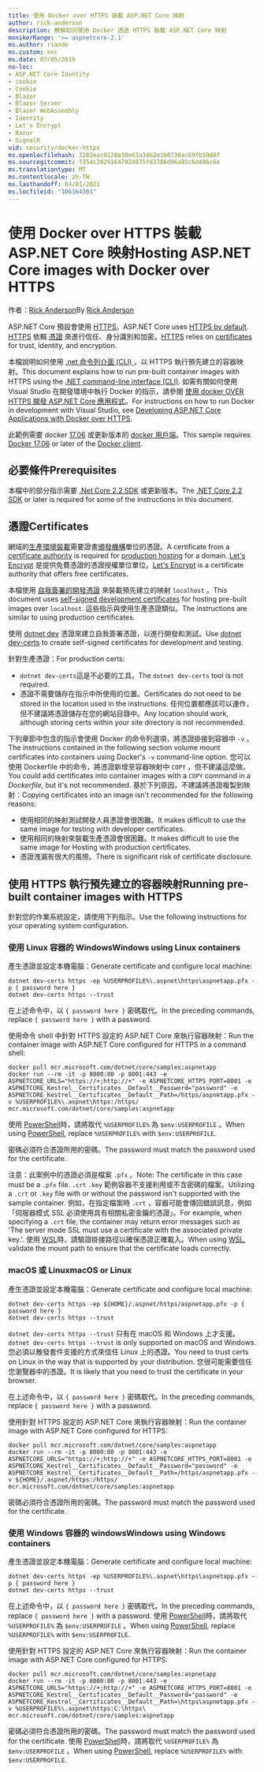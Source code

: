 ```yaml
---
title: 使用 Docker over HTTPS 裝載 ASP.NET Core 映射
author: rick-anderson
description: 瞭解如何使用 Docker 透過 HTTPS 裝載 ASP.NET Core 映射
monikerRange: '>= aspnetcore-2.1'
ms.author: riande
ms.custom: mvc
ms.date: 07/05/2019
no-loc:
- ASP.NET Core Identity
- cookie
- Cookie
- Blazor
- Blazor Server
- Blazor WebAssembly
- Identity
- Let's Encrypt
- Razor
- SignalR
uid: security/docker-https
ms.openlocfilehash: 3201eac9128e30e63a34b2e1b8736ac69fb59d8f
ms.sourcegitcommit: 7354c2029164702d075fd3786d96a92c6d49bc6e
ms.translationtype: MT
ms.contentlocale: zh-TW
ms.lasthandoff: 04/01/2021
ms.locfileid: "106164301"
---
```

# <a name="hosting-aspnet-core-images-with-docker-over-https"></a><span data-ttu-id="070e4-103">使用 Docker over HTTPS 裝載 ASP.NET Core 映射</span><span class="sxs-lookup"><span data-stu-id="070e4-103">Hosting ASP.NET Core images with Docker over HTTPS</span></span>

<span data-ttu-id="070e4-104">作者：[Rick Anderson](https://twitter.com/RickAndMSFT)</span><span class="sxs-lookup"><span data-stu-id="070e4-104">By [Rick Anderson](https://twitter.com/RickAndMSFT)</span></span>

<span data-ttu-id="070e4-105">ASP.NET Core 預設會使用 [HTTPS](./enforcing-ssl.md)。</span><span class="sxs-lookup"><span data-stu-id="070e4-105">ASP.NET Core uses [HTTPS by default](./enforcing-ssl.md).</span></span> <span data-ttu-id="070e4-106">[HTTPS](https://en.wikipedia.org/wiki/HTTPS) 依賴 [憑證](https://en.wikipedia.org/wiki/Public_key_certificate) 來進行信任、身分識別和加密。</span><span class="sxs-lookup"><span data-stu-id="070e4-106">[HTTPS](https://en.wikipedia.org/wiki/HTTPS) relies on [certificates](https://en.wikipedia.org/wiki/Public_key_certificate) for trust, identity, and encryption.</span></span>

<span data-ttu-id="070e4-107">本檔說明如何使用 [.net 命令列介面 (CLI) ](/dotnet/core/tools/)，以 HTTPS 執行預先建立的容器映射。</span><span class="sxs-lookup"><span data-stu-id="070e4-107">This document explains how to run pre-built container images with HTTPS using the [.NET command-line interface (CLI)](/dotnet/core/tools/).</span></span> <span data-ttu-id="070e4-108">如需有關如何使用 Visual Studio 在開發環境中執行 Docker 的指示，請參閱 [使用 docker OVER HTTPS 開發 ASP.NET Core 應用程式](https://github.com/dotnet/dotnet-docker/blob/main/samples/run-aspnetcore-https-development.md)。</span><span class="sxs-lookup"><span data-stu-id="070e4-108">For instructions on how to run Docker in development with Visual Studio, see [Developing ASP.NET Core Applications with Docker over HTTPS](https://github.com/dotnet/dotnet-docker/blob/main/samples/run-aspnetcore-https-development.md).</span></span>

<span data-ttu-id="070e4-109">此範例需要 docker [17.06](https://docs.docker.com/release-notes/docker-ce) 或更新版本的 [docker 用戶端](https://www.docker.com/products/docker)。</span><span class="sxs-lookup"><span data-stu-id="070e4-109">This sample requires [Docker 17.06](https://docs.docker.com/release-notes/docker-ce) or later of the [Docker client](https://www.docker.com/products/docker).</span></span>

## <a name="prerequisites"></a><span data-ttu-id="070e4-110">必要條件</span><span class="sxs-lookup"><span data-stu-id="070e4-110">Prerequisites</span></span>

<span data-ttu-id="070e4-111">本檔中的部分指示需要 [.Net Core 2.2 SDK](https://dotnet.microsoft.com/download) 或更新版本。</span><span class="sxs-lookup"><span data-stu-id="070e4-111">The [.NET Core 2.2 SDK](https://dotnet.microsoft.com/download) or later is required for some of the instructions in this document.</span></span>

## <a name="certificates"></a><span data-ttu-id="070e4-112">憑證</span><span class="sxs-lookup"><span data-stu-id="070e4-112">Certificates</span></span>

<span data-ttu-id="070e4-113">網域的[生產環境裝載](https://blogs.msdn.microsoft.com/webdev/2017/11/29/configuring-https-in-asp-net-core-across-different-platforms/)需要證書[頒發機構](https://wikipedia.org/wiki/Certificate_authority)單位的憑證。</span><span class="sxs-lookup"><span data-stu-id="070e4-113">A certificate from a [certificate authority](https://wikipedia.org/wiki/Certificate_authority) is required for [production hosting](https://blogs.msdn.microsoft.com/webdev/2017/11/29/configuring-https-in-asp-net-core-across-different-platforms/) for a domain.</span></span> <span data-ttu-id="070e4-114">[Let's Encrypt](https://letsencrypt.org/) 是提供免費憑證的憑證授權單位單位。</span><span class="sxs-lookup"><span data-stu-id="070e4-114">[Let's Encrypt](https://letsencrypt.org/) is a certificate authority that offers free certificates.</span></span>

<span data-ttu-id="070e4-115">本檔使用 [自我簽署的開發憑證](https://en.wikipedia.org/wiki/Self-signed_certificate) 來裝載預先建立的映射 `localhost` 。</span><span class="sxs-lookup"><span data-stu-id="070e4-115">This document uses [self-signed development certificates](https://en.wikipedia.org/wiki/Self-signed_certificate) for hosting pre-built images over `localhost`.</span></span> <span data-ttu-id="070e4-116">這些指示與使用生產憑證類似。</span><span class="sxs-lookup"><span data-stu-id="070e4-116">The instructions are similar to using production certificates.</span></span>

<span data-ttu-id="070e4-117">使用 [dotnet dev](/dotnet/core/additional-tools/self-signed-certificates-guide) 憑證來建立自我簽署憑證，以進行開發和測試。</span><span class="sxs-lookup"><span data-stu-id="070e4-117">Use [dotnet dev-certs](/dotnet/core/additional-tools/self-signed-certificates-guide) to create self-signed certificates for development and testing.</span></span>

<span data-ttu-id="070e4-118">針對生產憑證：</span><span class="sxs-lookup"><span data-stu-id="070e4-118">For production certs:</span></span>

* <span data-ttu-id="070e4-119">`dotnet dev-certs`這是不必要的工具。</span><span class="sxs-lookup"><span data-stu-id="070e4-119">The `dotnet dev-certs` tool is not required.</span></span>
* <span data-ttu-id="070e4-120">憑證不需要儲存在指示中所使用的位置。</span><span class="sxs-lookup"><span data-stu-id="070e4-120">Certificates do not need to be stored in the location used in the instructions.</span></span> <span data-ttu-id="070e4-121">任何位置都應該可以運作，但不建議將憑證儲存在您的網站目錄中。</span><span class="sxs-lookup"><span data-stu-id="070e4-121">Any location should work, although storing certs within your site directory is not recommended.</span></span>

<span data-ttu-id="070e4-122">下列章節中包含的指示會使用 Docker 的命令列選項，將憑證掛接到容器中 `-v` 。</span><span class="sxs-lookup"><span data-stu-id="070e4-122">The instructions contained in the following section volume mount certificates into containers using Docker's `-v` command-line option.</span></span> <span data-ttu-id="070e4-123">您可以使用 Dockerfile 中的命令，將憑證新增至容器映射中 `COPY` ，但不建議這麼做。 </span><span class="sxs-lookup"><span data-stu-id="070e4-123">You could add certificates into container images with a `COPY` command in a *Dockerfile*, but it's not recommended.</span></span> <span data-ttu-id="070e4-124">基於下列原因，不建議將憑證複製到映射：</span><span class="sxs-lookup"><span data-stu-id="070e4-124">Copying certificates into an image isn't recommended for the following reasons:</span></span>

* <span data-ttu-id="070e4-125">使用相同的映射測試開發人員憑證會很困難。</span><span class="sxs-lookup"><span data-stu-id="070e4-125">It makes difficult to use the same image for testing with developer certificates.</span></span>
* <span data-ttu-id="070e4-126">使用相同的映射來裝載生產憑證會很困難。</span><span class="sxs-lookup"><span data-stu-id="070e4-126">It makes difficult to use the same image for Hosting with production certificates.</span></span>
* <span data-ttu-id="070e4-127">憑證洩漏有很大的風險。</span><span class="sxs-lookup"><span data-stu-id="070e4-127">There is significant risk of certificate disclosure.</span></span>

## <a name="running-pre-built-container-images-with-https"></a><span data-ttu-id="070e4-128">使用 HTTPS 執行預先建立的容器映射</span><span class="sxs-lookup"><span data-stu-id="070e4-128">Running pre-built container images with HTTPS</span></span>

<span data-ttu-id="070e4-129">針對您的作業系統設定，請使用下列指示。</span><span class="sxs-lookup"><span data-stu-id="070e4-129">Use the following instructions for your operating system configuration.</span></span>

### <a name="windows-using-linux-containers"></a><span data-ttu-id="070e4-130">使用 Linux 容器的 Windows</span><span class="sxs-lookup"><span data-stu-id="070e4-130">Windows using Linux containers</span></span>

<span data-ttu-id="070e4-131">產生憑證並設定本機電腦：</span><span class="sxs-lookup"><span data-stu-id="070e4-131">Generate certificate and configure local machine:</span></span>

```dotnetcli
dotnet dev-certs https -ep %USERPROFILE%\.aspnet\https\aspnetapp.pfx -p { password here }
dotnet dev-certs https --trust
```

<span data-ttu-id="070e4-132">在上述命令中，以 `{ password here }` 密碼取代。</span><span class="sxs-lookup"><span data-stu-id="070e4-132">In the preceding commands, replace `{ password here }` with a password.</span></span>

<span data-ttu-id="070e4-133">使用命令 shell 中針對 HTTPS 設定的 ASP.NET Core 來執行容器映射：</span><span class="sxs-lookup"><span data-stu-id="070e4-133">Run the container image with ASP.NET Core configured for HTTPS in a command shell:</span></span>

```console
docker pull mcr.microsoft.com/dotnet/core/samples:aspnetapp
docker run --rm -it -p 8000:80 -p 8001:443 -e ASPNETCORE_URLS="https://+;http://+" -e ASPNETCORE_HTTPS_PORT=8001 -e ASPNETCORE_Kestrel__Certificates__Default__Password="password" -e ASPNETCORE_Kestrel__Certificates__Default__Path=/https/aspnetapp.pfx -v %USERPROFILE%\.aspnet\https:/https/ mcr.microsoft.com/dotnet/core/samples:aspnetapp
```

<span data-ttu-id="070e4-134">使用 [PowerShell](/powershell/scripting/overview)時，請將取代 `%USERPROFILE%` 為 `$env:USERPROFILE` 。</span><span class="sxs-lookup"><span data-stu-id="070e4-134">When using [PowerShell](/powershell/scripting/overview), replace `%USERPROFILE%` with `$env:USERPROFILE`.</span></span>

<span data-ttu-id="070e4-135">密碼必須符合憑證所用的密碼。</span><span class="sxs-lookup"><span data-stu-id="070e4-135">The password must match the password used for the certificate.</span></span>


<span data-ttu-id="070e4-136">注意：此案例中的憑證必須是檔案 `.pfx` 。</span><span class="sxs-lookup"><span data-stu-id="070e4-136">Note: The certificate in this case must be a `.pfx` file.</span></span>  <span data-ttu-id="070e4-137">`.crt` `.key` 範例容器不支援利用或不含密碼的檔案。</span><span class="sxs-lookup"><span data-stu-id="070e4-137">Utilizing a `.crt` or `.key` file with or without the password isn't supported with the sample container.</span></span>  <span data-ttu-id="070e4-138">例如，在指定檔案時 `.crt` ，容器可能會傳回錯誤訊息，例如「伺服器模式 SSL 必須使用具有相關私密金鑰的憑證」。</span><span class="sxs-lookup"><span data-stu-id="070e4-138">For example, when specifying a `.crt` file, the container may return error messages such as 'The server mode SSL must use a certificate with the associated private key.'.</span></span> <span data-ttu-id="070e4-139">使用 [WSL](/windows/wsl/about)時，請驗證掛接路徑以確保憑證正確載入。</span><span class="sxs-lookup"><span data-stu-id="070e4-139">When using [WSL](/windows/wsl/about), validate the mount path to ensure that the certificate loads correctly.</span></span>

### <a name="macos-or-linux"></a><span data-ttu-id="070e4-140">macOS 或 Linux</span><span class="sxs-lookup"><span data-stu-id="070e4-140">macOS or Linux</span></span>

<span data-ttu-id="070e4-141">產生憑證並設定本機電腦：</span><span class="sxs-lookup"><span data-stu-id="070e4-141">Generate certificate and configure local machine:</span></span>

```dotnetcli
dotnet dev-certs https -ep ${HOME}/.aspnet/https/aspnetapp.pfx -p { password here }
dotnet dev-certs https --trust
```

<span data-ttu-id="070e4-142">`dotnet dev-certs https --trust` 只有在 macOS 和 Windows 上才支援。</span><span class="sxs-lookup"><span data-stu-id="070e4-142">`dotnet dev-certs https --trust` is only supported on macOS and Windows.</span></span> <span data-ttu-id="070e4-143">您必須以散發套件支援的方式來信任 Linux 上的憑證。</span><span class="sxs-lookup"><span data-stu-id="070e4-143">You need to trust certs on Linux in the way that is supported by your distribution.</span></span> <span data-ttu-id="070e4-144">您很可能需要信任您瀏覽器中的憑證。</span><span class="sxs-lookup"><span data-stu-id="070e4-144">It is likely that you need to trust the certificate in your browser.</span></span>

<span data-ttu-id="070e4-145">在上述命令中，以 `{ password here }` 密碼取代。</span><span class="sxs-lookup"><span data-stu-id="070e4-145">In the preceding commands, replace `{ password here }` with a password.</span></span>

<span data-ttu-id="070e4-146">使用針對 HTTPS 設定的 ASP.NET Core 來執行容器映射：</span><span class="sxs-lookup"><span data-stu-id="070e4-146">Run the container image with ASP.NET Core configured for HTTPS:</span></span>

```console
docker pull mcr.microsoft.com/dotnet/core/samples:aspnetapp
docker run --rm -it -p 8000:80 -p 8001:443 -e ASPNETCORE_URLS="https://+;http://+" -e ASPNETCORE_HTTPS_PORT=8001 -e ASPNETCORE_Kestrel__Certificates__Default__Password="password" -e ASPNETCORE_Kestrel__Certificates__Default__Path=/https/aspnetapp.pfx -v ${HOME}/.aspnet/https:/https/ mcr.microsoft.com/dotnet/core/samples:aspnetapp
```

<span data-ttu-id="070e4-147">密碼必須符合憑證所用的密碼。</span><span class="sxs-lookup"><span data-stu-id="070e4-147">The password must match the password used for the certificate.</span></span>

### <a name="windows-using-windows-containers"></a><span data-ttu-id="070e4-148">使用 Windows 容器的 windows</span><span class="sxs-lookup"><span data-stu-id="070e4-148">Windows using Windows containers</span></span>

<span data-ttu-id="070e4-149">產生憑證並設定本機電腦：</span><span class="sxs-lookup"><span data-stu-id="070e4-149">Generate certificate and configure local machine:</span></span>

```dotnetcli
dotnet dev-certs https -ep %USERPROFILE%\.aspnet\https\aspnetapp.pfx -p { password here }
dotnet dev-certs https --trust
```

<span data-ttu-id="070e4-150">在上述命令中，以 `{ password here }` 密碼取代。</span><span class="sxs-lookup"><span data-stu-id="070e4-150">In the preceding commands, replace `{ password here }` with a password.</span></span> <span data-ttu-id="070e4-151">使用 [PowerShell](/powershell/scripting/overview)時，請將取代 `%USERPROFILE%` 為 `$env:USERPROFILE` 。</span><span class="sxs-lookup"><span data-stu-id="070e4-151">When using [PowerShell](/powershell/scripting/overview), replace `%USERPROFILE%` with `$env:USERPROFILE`.</span></span>

<span data-ttu-id="070e4-152">使用針對 HTTPS 設定的 ASP.NET Core 來執行容器映射：</span><span class="sxs-lookup"><span data-stu-id="070e4-152">Run the container image with ASP.NET Core configured for HTTPS:</span></span>

```console
docker pull mcr.microsoft.com/dotnet/core/samples:aspnetapp
docker run --rm -it -p 8000:80 -p 8001:443 -e ASPNETCORE_URLS="https://+;http://+" -e ASPNETCORE_HTTPS_PORT=8001 -e ASPNETCORE_Kestrel__Certificates__Default__Password="password" -e ASPNETCORE_Kestrel__Certificates__Default__Path=\https\aspnetapp.pfx -v %USERPROFILE%\.aspnet\https:C:\https\ mcr.microsoft.com/dotnet/core/samples:aspnetapp
```

<span data-ttu-id="070e4-153">密碼必須符合憑證所用的密碼。</span><span class="sxs-lookup"><span data-stu-id="070e4-153">The password must match the password used for the certificate.</span></span> <span data-ttu-id="070e4-154">使用 [PowerShell](/powershell/scripting/overview)時，請將取代 `%USERPROFILE%` 為 `$env:USERPROFILE` 。</span><span class="sxs-lookup"><span data-stu-id="070e4-154">When using [PowerShell](/powershell/scripting/overview), replace `%USERPROFILE%` with `$env:USERPROFILE`.</span></span>
